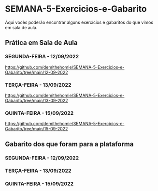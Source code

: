 # SEMANA-5-Exercicios-e-Gabarito
Aqui vocês poderão encontrar alguns exercícios e gabaritos do que vimos em sala de aula.

## Prática em Sala de Aula

### SEGUNDA-FEIRA - 12/09/2022
https://github.com/demithehomie/SEMANA-5-Exercicios-e-Gabarito/tree/main/12-09-2022

### TERÇA-FEIRA - 13/09/2022
https://github.com/demithehomie/SEMANA-5-Exercicios-e-Gabarito/tree/main/13-09-2022

### QUINTA-FEIRA - 15/09/2022
https://github.com/demithehomie/SEMANA-5-Exercicios-e-Gabarito/tree/main/15-09-2022

## Gabarito dos que foram para a plataforma

### SEGUNDA-FEIRA - 12/09/2022

### TERÇA-FEIRA - 13/09/2022

### QUINTA-FEIRA - 15/09/2022
